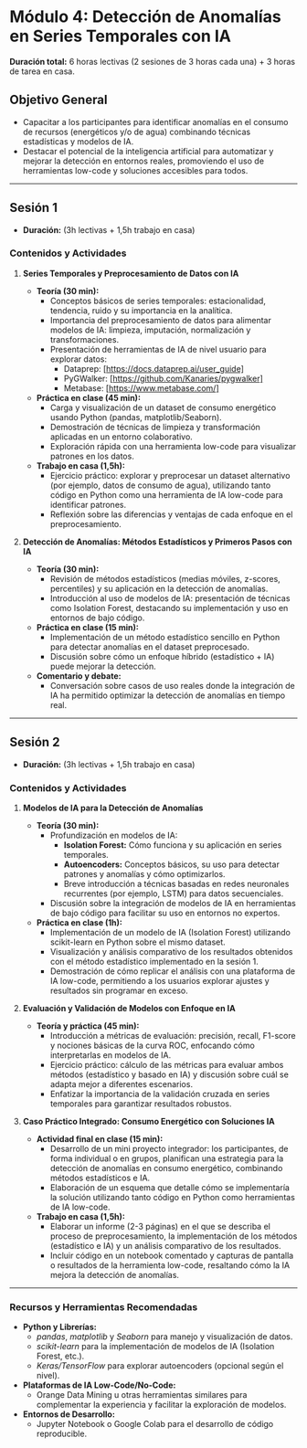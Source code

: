 # **Módulo 4: Detección de Anomalías en Series Temporales con IA**

**Duración total:** 6 horas lectivas (2 sesiones de 3 horas cada una) + 3 horas de tarea en casa.
 
## **Objetivo General**
- Capacitar a los participantes para identificar anomalías en el consumo de recursos (energéticos y/o de agua) combinando técnicas estadísticas y modelos de IA.
- Destacar el potencial de la inteligencia artificial para automatizar y mejorar la detección en entornos reales, promoviendo el uso de herramientas low-code y soluciones accesibles para todos.

---

## **Sesión 1**

- **Duración:**  (3h lectivas + 1,5h trabajo en casa)

### **Contenidos y Actividades**

1. **Series Temporales y Preprocesamiento de Datos con IA**  
   - **Teoría (30 min):**
     - Conceptos básicos de series temporales: estacionalidad, tendencia, ruido y su importancia en la analítica.
     - Importancia del preprocesamiento de datos para alimentar modelos de IA: limpieza, imputación, normalización y transformaciones.
     - Presentación de herramientas de IA de nivel usuario para explorar datos:
       - Dataprep: [https://docs.dataprep.ai/user_guide]
       - PyGWalker: [https://github.com/Kanaries/pygwalker]
       - Metabase: [https://www.metabase.com/]
   - **Práctica en clase (45 min):**
     - Carga y visualización de un dataset de consumo energético usando Python (pandas, matplotlib/Seaborn).
     - Demostración de técnicas de limpieza y transformación aplicadas en un entorno colaborativo.
     - Exploración rápida con una herramienta low-code para visualizar patrones en los datos.
   - **Trabajo en casa (1,5h):**
     - Ejercicio práctico: explorar y preprocesar un dataset alternativo (por ejemplo, datos de consumo de agua), utilizando tanto código en Python como una herramienta de IA low-code para identificar patrones.
     - Reflexión sobre las diferencias y ventajas de cada enfoque en el preprocesamiento.

2. **Detección de Anomalías: Métodos Estadísticos y Primeros Pasos con IA**  
   - **Teoría (30 min):**
     - Revisión de métodos estadísticos (medias móviles, z-scores, percentiles) y su aplicación en la detección de anomalías.
     - Introducción al uso de modelos de IA: presentación de técnicas como Isolation Forest, destacando su implementación y uso en entornos de bajo código.
   - **Práctica en clase (15 min):**
     - Implementación de un método estadístico sencillo en Python para detectar anomalías en el dataset preprocesado.
     - Discusión sobre cómo un enfoque híbrido (estadístico + IA) puede mejorar la detección.
   - **Comentario y debate:**
     - Conversación sobre casos de uso reales donde la integración de IA ha permitido optimizar la detección de anomalías en tiempo real.

---

## **Sesión 2**

- **Duración:**  (3h lectivas + 1,5h trabajo en casa)

### **Contenidos y Actividades**

1. **Modelos de IA para la Detección de Anomalías**  
   - **Teoría (30 min):**
     - Profundización en modelos de IA:  
       - **Isolation Forest:** Cómo funciona y su aplicación en series temporales.
       - **Autoencoders:** Conceptos básicos, su uso para detectar patrones y anomalías y cómo optimizarlos.
       - Breve introducción a técnicas basadas en redes neuronales recurrentes (por ejemplo, LSTM) para datos secuenciales.
     - Discusión sobre la integración de modelos de IA en herramientas de bajo código para facilitar su uso en entornos no expertos.
   - **Práctica en clase (1h):**
     - Implementación de un modelo de IA (Isolation Forest) utilizando scikit-learn en Python sobre el mismo dataset.
     - Visualización y análisis comparativo de los resultados obtenidos con el método estadístico implementado en la sesión 1.
     - Demostración de cómo replicar el análisis con una plataforma de IA low-code, permitiendo a los usuarios explorar ajustes y resultados sin programar en exceso.

2. **Evaluación y Validación de Modelos con Enfoque en IA**  
   - **Teoría y práctica (45 min):**
     - Introducción a métricas de evaluación: precisión, recall, F1-score y nociones básicas de la curva ROC, enfocando cómo interpretarlas en modelos de IA.
     - Ejercicio práctico: cálculo de las métricas para evaluar ambos métodos (estadístico y basado en IA) y discusión sobre cuál se adapta mejor a diferentes escenarios.
     - Enfatizar la importancia de la validación cruzada en series temporales para garantizar resultados robustos.

3. **Caso Práctico Integrado: Consumo Energético con Soluciones IA**  
   - **Actividad final en clase (15 min):**
     - Desarrollo de un mini proyecto integrador: los participantes, de forma individual o en grupos, planifican una estrategia para la detección de anomalías en consumo energético, combinando métodos estadísticos e IA.
     - Elaboración de un esquema que detalle cómo se implementaría la solución utilizando tanto código en Python como herramientas de IA low-code.
   - **Trabajo en casa (1,5h):**
     - Elaborar un informe (2-3 páginas) en el que se describa el proceso de preprocesamiento, la implementación de los métodos (estadístico e IA) y un análisis comparativo de los resultados.
     - Incluir código en un notebook comentado y capturas de pantalla o resultados de la herramienta low-code, resaltando cómo la IA mejora la detección de anomalías.

---

### **Recursos y Herramientas Recomendadas**
- **Python y Librerías:**
  - *pandas*, *matplotlib* y *Seaborn* para manejo y visualización de datos.
  - *scikit-learn* para la implementación de modelos de IA (Isolation Forest, etc.).
  - *Keras/TensorFlow* para explorar autoencoders (opcional según el nivel).
- **Plataformas de IA Low-Code/No-Code:**
  - Orange Data Mining u otras herramientas similares para complementar la experiencia y facilitar la exploración de modelos.
- **Entornos de Desarrollo:**
  - Jupyter Notebook o Google Colab para el desarrollo de código reproducible.
